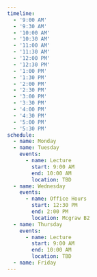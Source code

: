 ```yaml
---
timeline:
  - '9:00 AM'
  - '9:30 AM'
  - '10:00 AM'
  - '10:30 AM'
  - '11:00 AM'
  - '11:30 AM'
  - '12:00 PM'
  - '12:30 PM'
  - '1:00 PM'
  - '1:30 PM'
  - '2:00 PM'
  - '2:30 PM'
  - '3:00 PM'
  - '3:30 PM'
  - '4:00 PM'
  - '4:30 PM'
  - '5:00 PM'
  - '5:30 PM'
schedule:
  - name: Monday
  - name: Tuesday
    events:
      - name: Lecture
        start: 9:00 AM
        end: 10:00 AM
        location: TBD
  - name: Wednesday
    events:
      - name: Office Hours
        start: 12:30 PM
        end: 2:00 PM
        location: Mcgraw B2
  - name: Thursday
    events:
      - name: Lecture
        start: 9:00 AM
        end: 10:00 AM
        location: TBD
  - name: Friday  
---
```

